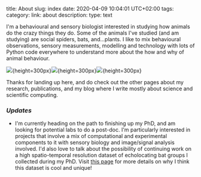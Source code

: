 title: About 
slug: index
date: 2020-04-09 10:04:01 UTC+02:00
tags: 
category: 
link: about
description: 
type: text

I'm a behavioural and sensory biologist interested in studying how animals do the crazy things they do.
Some of the animals I've studied (and am studying) are social spiders, bats, and...plants. I like to mix behavioural observations, sensory measurements, modelling and technology with
lots of  Python code everywhere to understand more about the how and why of animal behaviour. 

![](../images/IMG_20200412_114027.jpg){height=300px}![](../images/setup.gif){height=300px}![](../images/ensonif.gif){height=300px}

Thanks for landing up here, and do check  out the other pages about my research, publications, and my blog where I write mostly about 
science and scientific computing.

### *Updates*
* I'm currently heading on the path to finishing up my PhD, and am looking for potential labs to do a post-doc. I'm particularly interested in projects that involve a mix of computational and experimental components to it with sensory biology and image/signal analysis involved. I'd also love to talk about the possibility of continuing work on a high spatio-temporal resolution dataset of echolocating bat groups I collected  during my PhD. Visit [this page](../ushichka) for more details on why I think this dataset is cool and unique! 



